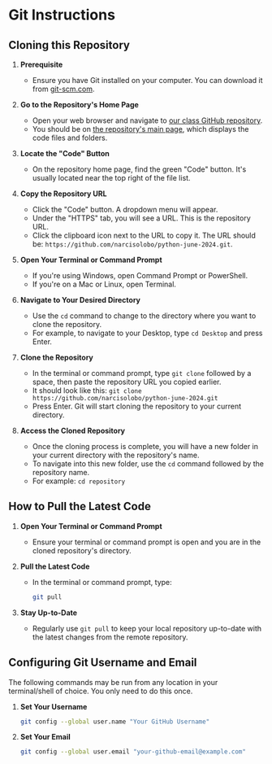 # Git Instructions

## Cloning this Repository

1. **Prerequisite**
   - Ensure you have Git installed on your computer. You can download it from [git-scm.com](git-scm.com).
2. **Go to the Repository's Home Page**
   - Open your web browser and navigate to [our class GitHub repository](https://github.com/narcisolobo/python-june-2024).
   - You should be on [the repository's main page](https://github.com/narcisolobo/python-june-2024), which displays the code files and folders.

3. **Locate the "Code" Button**
   - On the repository home page, find the green "Code" button. It's usually located near the top right of the file list.

4. **Copy the Repository URL**
   - Click the "Code" button. A dropdown menu will appear.
   - Under the "HTTPS" tab, you will see a URL. This is the repository URL.
   - Click the clipboard icon next to the URL to copy it. The URL should be: `https://github.com/narcisolobo/python-june-2024.git`.

5. **Open Your Terminal or Command Prompt**
   - If you're using Windows, open Command Prompt or PowerShell.
   - If you're on a Mac or Linux, open Terminal.

6. **Navigate to Your Desired Directory**
   - Use the `cd` command to change to the directory where you want to clone the repository.
   - For example, to navigate to your Desktop, type `cd Desktop` and press Enter.

7. **Clone the Repository**
   - In the terminal or command prompt, type `git clone` followed by a space, then paste the repository URL you copied earlier.
   - It should look like this: `git clone https://github.com/narcisolobo/python-june-2024.git`
   - Press Enter. Git will start cloning the repository to your current directory.

8. **Access the Cloned Repository**
   - Once the cloning process is complete, you will have a new folder in your current directory with the repository's name.
   - To navigate into this new folder, use the `cd` command followed by the repository name.
   - For example: `cd repository`

## How to Pull the Latest Code

1. **Open Your Terminal or Command Prompt**
   - Ensure your terminal or command prompt is open and you are in the cloned repository's directory.

2. **Pull the Latest Code**
   - In the terminal or command prompt, type:
      ```sh
      git pull
      ```
3. **Stay Up-to-Date**
   - Regularly use `git pull` to keep your local repository up-to-date with the latest changes from the remote repository. 

## Configuring Git Username and Email
The following commands may be run from any location in your terminal/shell of choice. You only need to do this once.

1. **Set Your Username**
    ```sh
    git config --global user.name "Your GitHub Username"
    ```
2. **Set Your Email**
    ```sh
    git config --global user.email "your-github-email@example.com"
    ```